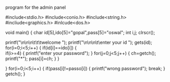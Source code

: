 program for the admin panel 



#include<stdio.h>
#include<conio.h>
#include<string.h>
#incliude<graphics.h>
#inlcude<dos.h>

void main()
{
 char id[5],ido[5]="gopal",pass[5]="oswal";
 int i,j;
 clrscr();
  
 printf("\n\n\n\t\t\twelcome ");
 printf("\n\n\n\t\enter your id ");
 gets(id);
 for(i=0;i<5;i++)
 {
 if(id[i]==ido[i])
 {   
 if(i>=4)
  {
  printf("enter your password");
  }
  for(j=0;j<5;j++)
  {
   ch=getch();
   printf("*");
   pass[i]=ch;
  }
 }
 
  }
  for(i=0;i<5;i++)
  {
  if(pass[i]!=passo[i]) 
 {
 printf("wrong password");
  break;
  }
 getch();
}
